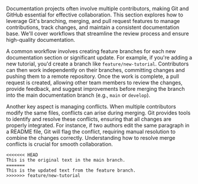 Documentation projects often involve multiple contributors, making Git and GitHub essential for effective collaboration. This section explores how to leverage Git's branching, merging, and pull request features to manage contributions, track changes, and maintain a consistent documentation base. We'll cover workflows that streamline the review process and ensure high-quality documentation.

A common workflow involves creating feature branches for each new documentation section or significant update. For example, if you're adding a new tutorial, you'd create a branch like `feature/new-tutorial`. Contributors can then work independently on their branches, committing changes and pushing them to a remote repository. Once the work is complete, a pull request is created, allowing other team members to review the changes, provide feedback, and suggest improvements before merging the branch into the main documentation branch (e.g., `main` or `develop`).

Another key aspect is managing conflicts. When multiple contributors modify the same files, conflicts can arise during merging. Git provides tools to identify and resolve these conflicts, ensuring that all changes are properly integrated. For instance, if two authors edit the same paragraph in a README file, Git will flag the conflict, requiring manual resolution to combine the changes correctly. Understanding how to resolve merge conflicts is crucial for smooth collaboration.

```
<<<<<<< HEAD
This is the original text in the main branch.
=======
This is the updated text from the feature branch.
>>>>>>> feature/new-tutorial
```